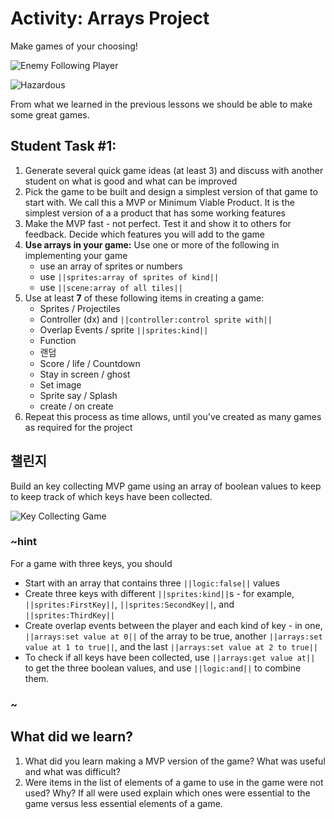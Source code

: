 # Activity: Arrays Project

Make games of your choosing!

![Enemy Following Player](/static/courses/csintro1/arrays/enemy-follow.gif)

![Hazardous](/static/courses/csintro1/arrays/hazards.gif)

From what we learned in the previous lessons we should be able to make some great games.

## Student Task #1:

1. Generate several quick game ideas (at least 3) and discuss with another student on what is good and what can be improved
2. Pick the game to be built and design a simplest version of that game to start with. We call this a MVP or Minimum Viable Product. It is the simplest version of a a product that has some working features
3. Make the MVP fast - not perfect. Test it and show it to others for feedback. Decide which features you will add to the game
4. **Use arrays in your game:** Use one or more of the following in implementing your game 
    * use an array of sprites or numbers
    * use `||sprites:array of sprites of kind||`
    * use `||scene:array of all tiles||`
5. Use at least **7** of these following items in creating a game: 
    * Sprites / Projectiles
    * Controller (dx) and `||controller:control sprite with||`
    * Overlap Events / sprite `||sprites:kind||`
    * Function
    * 랜덤
    * Score / life / Countdown
    * Stay in screen / ghost
    * Set image
    * Sprite say / Splash
    * create / on create
6. Repeat this process as time allows, until you've created as many games as required for the project

## 챌린지

Build an key collecting MVP game using an array of boolean values to keep to keep track of which keys have been collected.

![Key Collecting Game](/static/courses/csintro1/arrays/key-game.gif)

### ~hint

For a game with three keys, you should

* Start with an array that contains three `||logic:false||` values
* Create three keys with different `||sprites:kind||`s - for example, `||sprites:FirstKey||`, `||sprites:SecondKey||`, and `||sprites:ThirdKey||`
* Create overlap events between the player and each kind of key - in one, `||arrays:set value at 0||` of the array to be true, another `||arrays:set value at 1 to true||`, and the last `||arrays:set value at 2 to true||`
* To check if all keys have been collected, use `||arrays:get value at||` to get the three boolean values, and use `||logic:and||` to combine them.

### ~

## What did we learn?

1. What did you learn making a MVP version of the game? What was useful and what was difficult?
2. Were items in the list of elements of a game to use in the game were not used? Why? If all were used explain which ones were essential to the game versus less essential elements of a game.